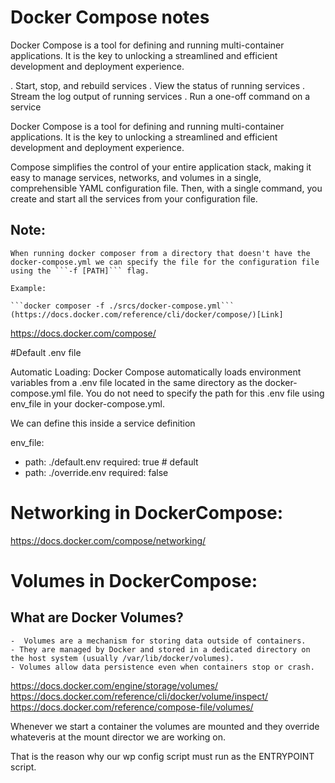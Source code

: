 # Docker Compose notes


Docker Compose is a tool for defining and running multi-container applications. It is the key to unlocking a streamlined and efficient development and deployment experience.

.	Start, stop, and rebuild services
.	View the status of running services
.	Stream the log output of running services
.	Run a one-off command on a service

Docker Compose is a tool for defining and running multi-container applications. It is the key to unlocking a streamlined and efficient development and deployment experience.

Compose simplifies the control of your entire application stack, making it easy to manage services, networks, and volumes in a single, comprehensible YAML configuration file. Then, with a single command, you create and start all the services from your configuration file.




## Note:
	When running docker composer from a directory that doesn't have the docker-compose.yml we can specify the file for the configuration file using the ```-f [PATH]``` flag.

	Example:

	```docker composer -f ./srcs/docker-compose.yml```
	(https://docs.docker.com/reference/cli/docker/compose/)[Link]

https://docs.docker.com/compose/


#Default .env file 

Automatic Loading: Docker Compose automatically loads environment variables from a .env file located in the same directory as the docker-compose.yml file. You do not need to specify the path for this .env file using env_file in your docker-compose.yml.

We can define this inside a service definition

env_file:
  - path: ./default.env
    required: true # default
  - path: ./override.env
    required: false


# Networking in DockerCompose:

https://docs.docker.com/compose/networking/

# Volumes in DockerCompose:

## What are Docker Volumes?

    -  Volumes are a mechanism for storing data outside of containers.
    - They are managed by Docker and stored in a dedicated directory on the host system (usually /var/lib/docker/volumes).
    - Volumes allow data persistence even when containers stop or crash.

https://docs.docker.com/engine/storage/volumes/
https://docs.docker.com/reference/cli/docker/volume/inspect/
https://docs.docker.com/reference/compose-file/volumes/


Whenever we start a container the volumes are mounted and they override whateveris at the mount director we are working on.

That is the reason why our wp config script must run as the ENTRYPOINT script.
